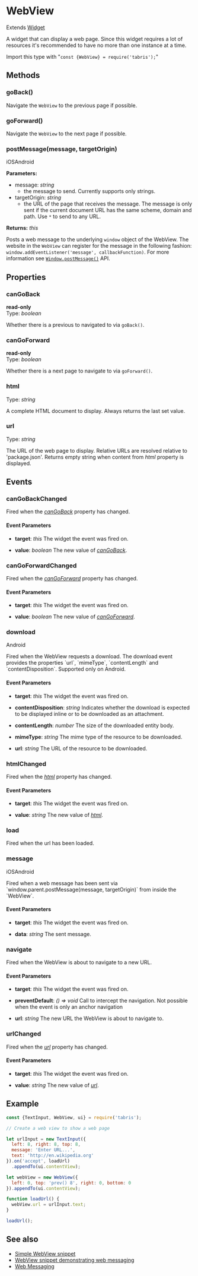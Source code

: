---
---
# WebView

Extends [Widget](Widget.md)

A widget that can display a web page. Since this widget requires a lot of resources it's recommended to have no more than one instance at a time.

Import this type with "`const {WebView} = require('tabris');`"

## Methods

### goBack()


Navigate the `WebView` to the previous page if possible.

### goForward()


Navigate the `WebView` to the next page if possible.

### postMessage(message, targetOrigin)
<p class="platforms"><span class="ios-tag" title="supported on iOS">iOS</span><span class="android-tag" title="supported on Android">Android</span></p>

**Parameters:** 

- message: *string*
  - the message to send. Currently supports only strings.
- targetOrigin: *string*
  - the URL of the page that receives the message. The message is only sent if the current document URL has the same scheme, domain and path. Use `*` to send to any URL.

**Returns:** *this*

Posts a web message to the underlying `window` object of the WebView. The website in the `WebView` can register for the message in the following fashion: `window.addEventListener('message', callbackFunction)`. For more information see [`Window.postMessage()`](https://developer.mozilla.org/en-US/docs/Web/API/Window/postMessage) API.


## Properties

### canGoBack


**read-only**<br/>
Type: *boolean*

Whether there is a previous to navigated to via `goBack()`.

### canGoForward


**read-only**<br/>
Type: *boolean*

Whether there is a next page to navigate to via `goForward()`.

### html


Type: *string*

A complete HTML document to display. Always returns the last set value.

### url


Type: *string*

The URL of the web page to display. Relative URLs are resolved relative to 'package.json'. Returns empty string when content from *html* property is displayed.


## Events

### canGoBackChanged

Fired when the [*canGoBack*](#canGoBack) property has changed.

#### Event Parameters 
- **target**: *this*
    The widget the event was fired on.

- **value**: *boolean*
    The new value of [*canGoBack*](#canGoBack).


### canGoForwardChanged

Fired when the [*canGoForward*](#canGoForward) property has changed.

#### Event Parameters 
- **target**: *this*
    The widget the event was fired on.

- **value**: *boolean*
    The new value of [*canGoForward*](#canGoForward).


### download
<p class="platforms"><span class="android-tag" title="supported on Android">Android</span></p>
Fired when the WebView requests a download. The download event provides the properties `url`, `mimeType`, `contentLength` and `contentDisposition`. Supported only on Android.

#### Event Parameters 
- **target**: *this*
    The widget the event was fired on.

- **contentDisposition**: *string*
    Indicates whether the download is expected to be displayed inline or to be downloaded as an attachment.

- **contentLength**: *number*
    The size of the downloaded entity body.

- **mimeType**: *string*
    The mime type of the resource to be downloaded.

- **url**: *string*
    The URL of the resource to be downloaded.


### htmlChanged

Fired when the [*html*](#html) property has changed.

#### Event Parameters 
- **target**: *this*
    The widget the event was fired on.

- **value**: *string*
    The new value of [*html*](#html).


### load

Fired when the url has been loaded.
### message
<p class="platforms"><span class="ios-tag" title="supported on iOS">iOS</span><span class="android-tag" title="supported on Android">Android</span></p>
Fired when a web message has been sent via `window.parent.postMessage(message, targetOrigin)` from inside the `WebView`.

#### Event Parameters 
- **target**: *this*
    The widget the event was fired on.

- **data**: *string*
    The sent message.


### navigate

Fired when the WebView is about to navigate to a new URL.

#### Event Parameters 
- **target**: *this*
    The widget the event was fired on.

- **preventDefault**: *() => void*
    Call to intercept the navigation.  Not possible when the event is only an anchor navigation

- **url**: *string*
    The new URL the WebView is about to navigate to.


### urlChanged

Fired when the [*url*](#url) property has changed.

#### Event Parameters 
- **target**: *this*
    The widget the event was fired on.

- **value**: *string*
    The new value of [*url*](#url).





## Example
```js
const {TextInput, WebView, ui} = require('tabris');

// Create a web view to show a web page

let urlInput = new TextInput({
  left: 8, right: 8, top: 8,
  message: 'Enter URL...',
  text: 'http://en.wikipedia.org'
}).on('accept', loadUrl)
  .appendTo(ui.contentView);

let webView = new WebView({
  left: 0, top: 'prev() 8', right: 0, bottom: 0
}).appendTo(ui.contentView);

function loadUrl() {
  webView.url = urlInput.text;
}

loadUrl();
```
## See also

- [Simple WebView snippet](https://github.com/eclipsesource/tabris-js/tree/v2.3.0/snippets/webview.js)
- [WebView snippet demonstrating web messaging](https://github.com/eclipsesource/tabris-js/tree/v2.3.0/snippets/webview-webmessaging.js)
- [Web Messaging](https://en.wikipedia.org/wiki/Web_Messaging)
